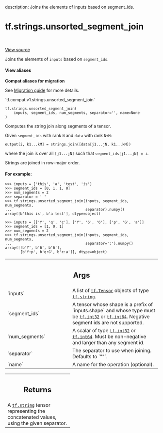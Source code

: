 description: Joins the elements of inputs based on segment_ids.

<div itemscope itemtype="http://developers.google.com/ReferenceObject">
<meta itemprop="name" content="tf.strings.unsorted_segment_join" />
<meta itemprop="path" content="Stable" />
</div>

# tf.strings.unsorted_segment_join

<!-- Insert buttons and diff -->

<table class="tfo-notebook-buttons tfo-api nocontent" align="left">

</table>

<a target="_blank" class="external" href="/code/stable/tensorflow/python/ops/string_ops.py">View source</a>



Joins the elements of `inputs` based on `segment_ids`.


<section class="expandable">
  <h4 class="showalways">View aliases</h4>
  <p>
<b>Compat aliases for migration</b>
<p>See
<a href="https://www.tensorflow.org/guide/migrate">Migration guide</a> for
more details.</p>
<p>`tf.compat.v1.strings.unsorted_segment_join`</p>
</p>
</section>

<pre class="devsite-click-to-copy prettyprint lang-py tfo-signature-link">
<code>tf.strings.unsorted_segment_join(
    inputs, segment_ids, num_segments, separator=&#x27;&#x27;, name=None
)
</code></pre>



<!-- Placeholder for "Used in" -->

Computes the string join along segments of a tensor.

Given `segment_ids` with rank `N` and `data` with rank `N+M`:

```
output[i, k1...kM] = strings.join([data[j1...jN, k1...kM])
```

where the join is over all `[j1...jN]` such that `segment_ids[j1...jN] = i`.

Strings are joined in row-major order.

#### For example:



```
>>> inputs = ['this', 'a', 'test', 'is']
>>> segment_ids = [0, 1, 1, 0]
>>> num_segments = 2
>>> separator = ' '
>>> tf.strings.unsorted_segment_join(inputs, segment_ids, num_segments,
...                                  separator).numpy()
array([b'this is', b'a test'], dtype=object)
```

```
>>> inputs = [['Y', 'q', 'c'], ['Y', '6', '6'], ['p', 'G', 'a']]
>>> segment_ids = [1, 0, 1]
>>> num_segments = 2
>>> tf.strings.unsorted_segment_join(inputs, segment_ids, num_segments,
...                                  separator=':').numpy()
array([[b'Y', b'6', b'6'],
       [b'Y:p', b'q:G', b'c:a']], dtype=object)
```

<!-- Tabular view -->
 <table class="responsive fixed orange">
<colgroup><col width="214px"><col></colgroup>
<tr><th colspan="2"><h2 class="add-link">Args</h2></th></tr>

<tr>
<td>
`inputs`<a id="inputs"></a>
</td>
<td>
A list of <a href="../../tf/Tensor.md"><code>tf.Tensor</code></a> objects of type <a href="../../tf.md#string"><code>tf.string</code></a>.
</td>
</tr><tr>
<td>
`segment_ids`<a id="segment_ids"></a>
</td>
<td>
A tensor whose shape is a prefix of `inputs.shape` and whose
type must be <a href="../../tf.md#int32"><code>tf.int32</code></a> or <a href="../../tf.md#int64"><code>tf.int64</code></a>. Negative segment ids are not
supported.
</td>
</tr><tr>
<td>
`num_segments`<a id="num_segments"></a>
</td>
<td>
A scalar of type <a href="../../tf.md#int32"><code>tf.int32</code></a> or <a href="../../tf.md#int64"><code>tf.int64</code></a>. Must be
non-negative and larger than any segment id.
</td>
</tr><tr>
<td>
`separator`<a id="separator"></a>
</td>
<td>
The separator to use when joining. Defaults to `""`.
</td>
</tr><tr>
<td>
`name`<a id="name"></a>
</td>
<td>
A name for the operation (optional).
</td>
</tr>
</table>



<!-- Tabular view -->
 <table class="responsive fixed orange">
<colgroup><col width="214px"><col></colgroup>
<tr><th colspan="2"><h2 class="add-link">Returns</h2></th></tr>
<tr class="alt">
<td colspan="2">
A <a href="../../tf.md#string"><code>tf.string</code></a> tensor representing the concatenated values, using the given
separator.
</td>
</tr>

</table>

